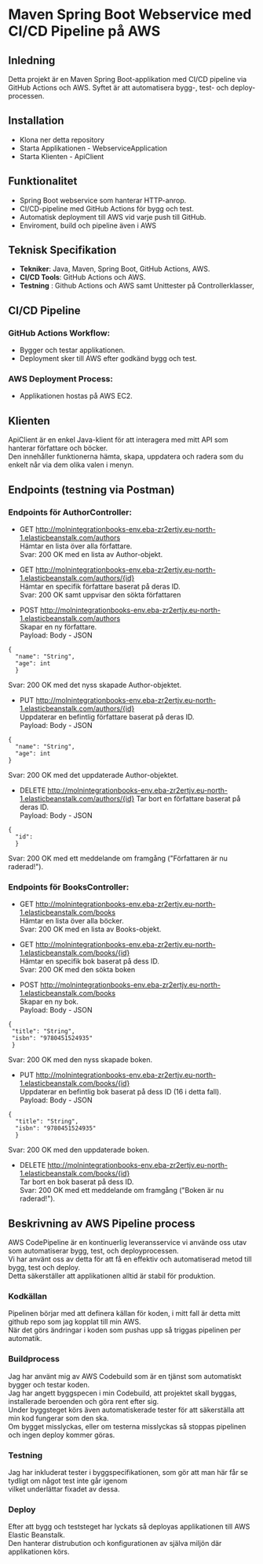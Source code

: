 # Maven Spring Boot Webservice med CI/CD Pipeline på AWS

## Inledning
Detta projekt är en Maven Spring Boot-applikation med CI/CD pipeline via GitHub Actions och AWS. 
Syftet är att automatisera bygg-, test- och deploy-processen.

## Installation
- Klona ner detta repository
- Starta Applikationen - WebserviceApplication
- Starta Klienten - ApiClient

## Funktionalitet
- Spring Boot webservice som hanterar HTTP-anrop.
- CI/CD-pipeline med GitHub Actions för bygg och test.
- Automatisk deployment till AWS vid varje push till GitHub.
- Enviroment, build och pipeline även i AWS

## Teknisk Specifikation
- **Tekniker**: Java, Maven, Spring Boot, GitHub Actions, AWS.
- **CI/CD Tools**: GitHub Actions och AWS.
- **Testning** : Github Actions och AWS samt Unittester på Controllerklasser,

## CI/CD Pipeline
### GitHub Actions Workflow:
- Bygger och testar applikationen.
- Deployment sker till AWS efter godkänd bygg och test.

### AWS Deployment Process:
- Applikationen hostas på AWS EC2.

## Klienten
ApiClient är en enkel Java-klient för att interagera med mitt API som hanterar författare och böcker.  
Den innehåller funktionerna hämta, skapa, uppdatera och radera som du enkelt når via dem olika valen i menyn.


## Endpoints (testning via Postman)
### Endpoints för AuthorController:
- GET http://molnintegrationbooks-env.eba-zr2ertjv.eu-north-1.elasticbeanstalk.com/authors  
Hämtar en lista över alla författare.  
Svar: 200 OK med en lista av Author-objekt.

- GET http://molnintegrationbooks-env.eba-zr2ertjv.eu-north-1.elasticbeanstalk.com/authors/{id}  
Hämtar en specifik författare baserat på deras ID.  
Svar: 200 OK samt uppvisar den sökta författaren

- POST http://molnintegrationbooks-env.eba-zr2ertjv.eu-north-1.elasticbeanstalk.com/authors  
Skapar en ny författare.   
Payload: Body - JSON 
```
{
  "name": "String",
  "age": int
  }
```
Svar: 200 OK med det nyss skapade Author-objektet.

- PUT http://molnintegrationbooks-env.eba-zr2ertjv.eu-north-1.elasticbeanstalk.com/authors/{id}  
Uppdaterar en befintlig författare baserat på deras ID.  
Payload: Body - JSON
``` 
{
  "name": "String",
  "age": int
}

  ```
Svar: 200 OK med det uppdaterade Author-objektet.

- DELETE http://molnintegrationbooks-env.eba-zr2ertjv.eu-north-1.elasticbeanstalk.com/authors/{id} 
Tar bort en författare baserat på deras ID.   
Payload: Body - JSON
```
{
  "id": 
  }
  ```
Svar: 200 OK med ett meddelande om framgång ("Författaren är nu raderad!").

### Endpoints för BooksController:
- GET http://molnintegrationbooks-env.eba-zr2ertjv.eu-north-1.elasticbeanstalk.com/books  
Hämtar en lista över alla böcker.   
Svar: 200 OK med en lista av Books-objekt.

- GET http://molnintegrationbooks-env.eba-zr2ertjv.eu-north-1.elasticbeanstalk.com/books/{id}  
Hämtar en specifik bok baserat på dess ID.  
Svar: 200 OK med den sökta boken

- POST http://molnintegrationbooks-env.eba-zr2ertjv.eu-north-1.elasticbeanstalk.com/books  
Skapar en ny bok.   
Payload: Body - JSON
 ``` 
{
  "title": "String",
  "isbn": "9780451524935"
  }
  ```
Svar: 200 OK med den nyss skapade boken.

- PUT http://molnintegrationbooks-env.eba-zr2ertjv.eu-north-1.elasticbeanstalk.com/books/{id}  
Uppdaterar en befintlig bok baserat på dess ID (16 i detta fall).   
Payload: Body - JSON
```
{
  "title": "String",
  "isbn": "9780451524935"
  }
  ```
Svar: 200 OK med den uppdaterade boken.

- DELETE http://molnintegrationbooks-env.eba-zr2ertjv.eu-north-1.elasticbeanstalk.com/books/{id}  
Tar bort en bok baserat på dess ID.   
Svar: 200 OK med ett meddelande om framgång ("Boken är nu raderad!").


## Beskrivning av AWS Pipeline process  
AWS CodePipeline är en kontinuerlig leveransservice vi använde oss utav som automatiserar bygg, test, och deployprocessen.  
Vi har använt oss av detta för att få en effektiv och automatiserad metod till bygg, test och deploy.  
Detta säkerställer att applikationen alltid är stabil för produktion.

### Kodkällan  
Pipelinen börjar med att definera källan för koden, i mitt fall är detta mitt github repo som jag kopplat till min AWS.  
När det görs ändringar i koden som pushas upp så triggas pipelinen per automatik. 

### Buildprocess  
Jag har använt mig av AWS Codebuild som är en tjänst som automatiskt bygger och testar koden.  
Jag har angett byggspecen i min Codebuild, att projektet skall byggas, installerade beroenden och göra rent efter sig.  
Under byggsteget körs även automatiskerade tester för att säkerställa att min kod fungerar som den ska.  
Om bygget misslyckas, eller om testerna misslyckas så stoppas pipelinen och ingen deploy kommer göras.  

### Testning  
Jag har inkluderat tester i byggspecifikationen, som gör att man här får se tydligt om något test inte går igenom  
vilket underlättar fixadet av dessa.  

### Deploy  
Efter att bygg och teststeget har lyckats så deployas applikationen till AWS Elastic Beanstalk.  
Den hanterar distrubution och konfigurationen av själva miljön där applikationen körs.
